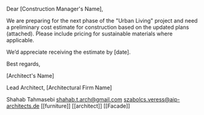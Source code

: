 Dear [Construction Manager's Name],

We are preparing for the next phase of the "Urban Living" project and need a preliminary cost estimate for construction based on the updated plans (attached). Please include pricing for sustainable materials where applicable.

We’d appreciate receiving the estimate by [date].

Best regards,
[Architect's Name]
Lead Architect, [Architectural Firm Name]


Shahab Tahmasebi <shahab.t.arch@gmail.com>
szabolcs.veress@aip-architects.de
[[furniture]] [[architect]] [[Facade]]